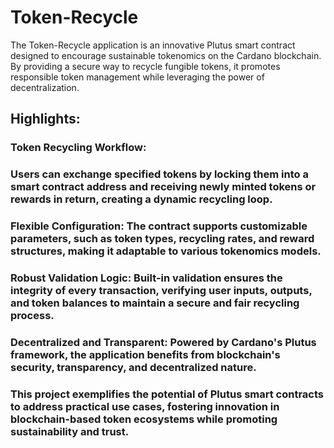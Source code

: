 # Token-Recycle

The Token-Recycle application is an innovative Plutus smart contract designed to encourage sustainable tokenomics on the Cardano blockchain. By providing a secure way to recycle fungible tokens, it promotes responsible token management while leveraging the power of decentralization.

## Highlights:

### Token Recycling Workflow: 
### Users can exchange specified tokens by locking them into a smart contract address and receiving newly minted tokens or rewards in return, creating a dynamic recycling loop.
### Flexible Configuration: The contract supports customizable parameters, such as token types, recycling rates, and reward structures, making it adaptable to various tokenomics models.
### Robust Validation Logic: Built-in validation ensures the integrity of every transaction, verifying user inputs, outputs, and token balances to maintain a secure and fair recycling process.
### Decentralized and Transparent: Powered by Cardano's Plutus framework, the application benefits from blockchain's security, transparency, and decentralized nature.
### This project exemplifies the potential of Plutus smart contracts to address practical use cases, fostering innovation in blockchain-based token ecosystems while promoting sustainability and trust.
